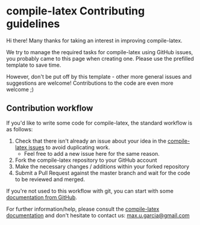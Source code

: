# compile-latex Contributing guidelines

Hi there! Many thanks for taking an interest in improving compile-latex.

We try to manage the required tasks for compile-latex using GitHub issues, you probably came to this page when creating one.
Please use the prefilled template to save time.

However, don't be put off by this template - other more general issues and suggestions are welcome! Contributions to the code are even more welcome ;)

## Contribution workflow

If you'd like to write some code for compile-latex, the standard workflow
is as follows:

1. Check that there isn't already an issue about your idea in the
   [compile-latex issues](https://github.com/maxulysse/compile-latex/issues) to avoid
   duplicating work.
    * Feel free to add a new issue here for the same reason.
2. Fork the compile-latex repository to your GitHub account
3. Make the necessary changes / additions within your forked repository
4. Submit a Pull Request against the master branch and wait for the code to be reviewed and merged.

If you're not used to this workflow with git, you can start with some [documentation from GitHub](https://docs.github.com/en/get-started/quickstart/set-up-git/).

For further information/help, please consult the [compile-latex documentation](https://github.com/maxulysse/compile-latex#documentation) and don't hesitate to contact us: max.u.garcia@gmail.com
